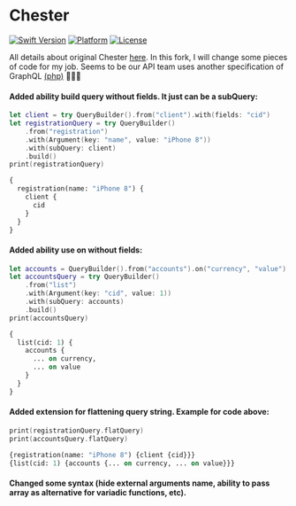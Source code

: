 Chester
=======

[![Swift Version](https://img.shields.io/badge/Swift-3.1-orange.svg)](https://developer.apple.com/swift)
[![Platform](https://img.shields.io/badge/platform-iOS-lightgrey.svg)](https://www.apple.com/ru/ios)
[![License](https://img.shields.io/badge/license-MIT-yellow.svg)](https://github.com/JanGorman/Chester/blob/master/LICENSE)

All details about original Chester [here](https://github.com/JanGorman/Chester). In this fork, I will change some pieces of code for my job. Seems to be our API team uses another specification of GraphQL [(php)](https://github.com/Youshido/GraphQL) 🤷🏻‍♂️

#### Added ability build query without fields. It just can be a subQuery:
```swift
let client = try QueryBuilder().from("client").with(fields: "cid")
let registrationQuery = try QueryBuilder()
	.from("registration")
	.with(Argument(key: "name", value: "iPhone 8"))
	.with(subQuery: client)
	.build()
print(registrationQuery)
```
```graphql
{
  registration(name: "iPhone 8") {
    client {
      cid
    }
  }
}
```
#### Added ability use on without fields:
```swift
let accounts = QueryBuilder().from("accounts").on("currency", "value")
let accountsQuery = try QueryBuilder()
	.from("list")
	.with(Argument(key: "cid", value: 1))
	.with(subQuery: accounts)
	.build()
print(accountsQuery)
```
```graphql
{
  list(cid: 1) {
    accounts {
      ... on currency, 
      ... on value
    }
  }
}
```
#### Added extension for flattening query string. Example for code above:
```swift
print(registrationQuery.flatQuery)
print(accountsQuery.flatQuery)
```
```graphql
{registration(name: "iPhone 8") {client {cid}}}
{list(cid: 1) {accounts {... on currency, ... on value}}}
```
#### Changed some syntax (hide external arguments name, ability to pass array as alternative for variadic functions, etc).
